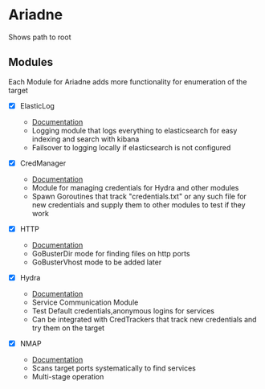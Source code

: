 # Ariadne
Shows path to root

## Modules 

Each Module for Ariadne adds more functionality for enumeration of the target

- [X] ElasticLog
    - [Documentation](assets/Documentation/ElasticLog/README.md)
    - Logging module that logs everything to elasticsearch for easy indexing and search with kibana
    - Failsover to logging locally if elasticsearch is not configured

- [X] CredManager
    - [Documentation](assets/Documentation/CredManager/README.md)
    - Module for managing credentials for Hydra and other modules
    - Spawn Goroutines that track "credentials.txt" or any such file for new credentials
    and supply them to other modules to test if they work

- [X] HTTP 
    - [Documentation](assets/Documentation/HTTP/README.md)
    - GoBusterDir mode for finding files on http ports
    - GoBusterVhost mode to be added later

- [X] Hydra
    - [Documentation](assets/Documentation/Hydra/README.md)
    - Service Communication Module
    - Test Default credentials,anonymous logins for services
    - Can be integrated with CredTrackers that track new credentials and try them on the target

- [X] NMAP
    - [Documentation](assets/Documentation/Nmap/README.md)
    - Scans target ports systematically to find services
    - Multi-stage operation
